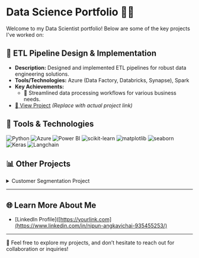 # Data Science Portfolio 👨‍💻

Welcome to my Data Scientist portfolio! Below are some of the key projects I've worked on:

## 🔄 **ETL Pipeline Design & Implementation**
   - **Description:** Designed and implemented ETL pipelines for robust data engineering solutions.
   - **Tools/Technologies:** Azure (Data Factory, Databricks, Synapse), Spark
   - **Key Achievements:**
     - 🧹 Streamlined data processing workflows for various business needs.
   - [🔗 View Project](#)  *(Replace with actual project link)*

## 🔧 Tools & Technologies

![Python](https://img.shields.io/badge/Python-3.9-blue)
![Azure](https://img.shields.io/badge/Azure-blue)
![Power BI](https://img.shields.io/badge/Power_BI-Report-blue)
![scikit-learn](https://img.shields.io/badge/scikit--learn-0.24-orange)
![matplotlib](https://img.shields.io/badge/matplotlib-3.4-blue)
![seaborn](https://img.shields.io/badge/seaborn-0.11.2-green)
![Keras](https://img.shields.io/badge/Keras-2.4.3-red)
![Langchain](https://img.shields.io/badge/Langchain-0.0.72-purple)


## 📊  Other Projects

<details>
  <summary>Customer Segmentation Project</summary>

  **Description:** Applied NLP, K-means clustering, and rule-based classification to identify customer segments.  
  **Technologies:** NLP, K-means, Python, Power BI

  - **Achievements:**  
    - Identified key customer segments for targeted marketing.  
    - Created dashboards to visualize insights.
  
</details>



---

## 🌐 Learn More About Me

- [LinkedIn Profile]([https://yourlink.com](https://www.linkedin.com/in/nipun-angkavichai-935455253/)  

---

💬 Feel free to explore my projects, and don’t hesitate to reach out for collaboration or inquiries!
